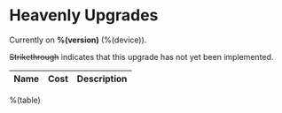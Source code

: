 # Heavenly Upgrades

Currently on <b>%(version)</b> (%(device)).

~~Strikethrough~~ indicates that this upgrade has not yet been implemented.

| Name | Cost | Description |
|------|------|-------------|
%(table)
